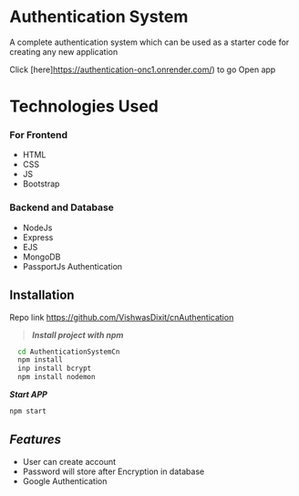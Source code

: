 
# Authentication System
A complete authentication system which can be used as a starter code for creating any new
application

Click [here]https://authentication-onc1.onrender.com/) to go Open app


# Technologies Used

### For Frontend
* HTML
* CSS
* JS
* Bootstrap 

### Backend and Database

* NodeJs
* Express
* EJS
* MongoDB
* PassportJs Authentication 



## Installation

Repo link 
https://github.com/VishwasDixit/cnAuthentication


> ***Install project with npm***       

```bash
  cd AuthenticationSystemCn
  npm install
  inp install bcrypt
  npm install nodemon

```

***Start APP***

```bash 
npm start
```



    
## ***Features***

- User can create account 
- Password will store after Encryption in database
- Google Authentication



